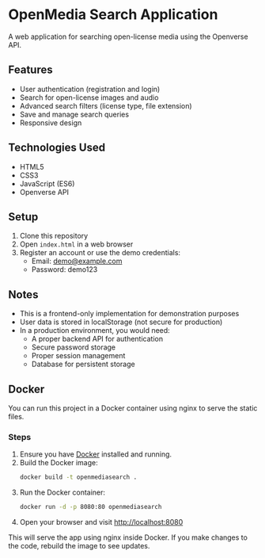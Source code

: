 # OpenMedia Search Application

A web application for searching open-license media using the Openverse API.

## Features

- User authentication (registration and login)
- Search for open-license images and audio
- Advanced search filters (license type, file extension)
- Save and manage search queries
- Responsive design

## Technologies Used

- HTML5
- CSS3
- JavaScript (ES6)
- Openverse API

## Setup

1. Clone this repository
2. Open `index.html` in a web browser
3. Register an account or use the demo credentials:
   - Email: demo@example.com
   - Password: demo123

## Notes

- This is a frontend-only implementation for demonstration purposes
- User data is stored in localStorage (not secure for production)
- In a production environment, you would need:
  - A proper backend API for authentication
  - Secure password storage
  - Proper session management
  - Database for persistent storage

## Docker

You can run this project in a Docker container using nginx to serve the static files.

### Steps

1. Ensure you have [Docker](https://www.docker.com/products/docker-desktop/) installed and running.
2. Build the Docker image:
   ```sh
   docker build -t openmediasearch .
   ```
3. Run the Docker container:
   ```sh
   docker run -d -p 8080:80 openmediasearch
   ```
4. Open your browser and visit [http://localhost:8080](http://localhost:8080)

This will serve the app using nginx inside Docker. If you make changes to the code, rebuild the image to see updates.

